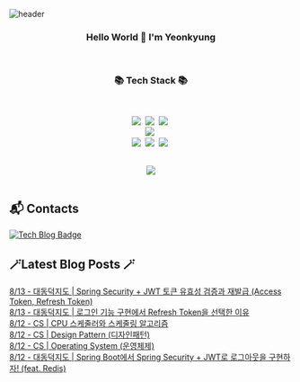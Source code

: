 


![header](https://capsule-render.vercel.app/api?type=waving&color=gradient&height=300&section=header&text=busymidnight&fontAlignY=40&fontSize=50&desc=🌷&descAlignY=65&animation=twinkling)

 <div align="center">
   <h3>Hello World 👋 I'm Yeonkyung</h3>
    <br>

   <h3>📚 Tech Stack 📚</h3>
  	<br>

 <p align="center">
   <img src="https://img.shields.io/badge/Java-007396?style=flat&logo=CoffeeScript&logoColor=white"></a>&nbsp 
   <img src="https://img.shields.io/badge/Python-3766AB?style=flat-square&logo=Python&logoColor=white"/></a>&nbsp    
   <img src="https://img.shields.io/badge/CSharp-239120?style=flat-square&logo=CSharp&logoColor=white"/></a>&nbsp 
   <br>
   <img src="https://img.shields.io/badge/Spring-6DB33F?style=flat-square&logo=Spring&logoColor=white"/></a>&nbsp 
  <br>
   <img src="https://img.shields.io/badge/Javascript-ffb13b?style=flat-square&logo=javascript&logoColor=white"/></a>&nbsp 
   <img src="https://img.shields.io/badge/html5-E34F26?style=flat-square&logo=html5&logoColor=white"/></a>&nbsp 
   <img src="https://img.shields.io/badge/css-1572B6?style=flat-square&logo=css3&logoColor=white"/></a>&nbsp 
   <br>
 </p>
  <br>
  <img src="https://github-readme-stats.vercel.app/api?username=busymidnight&show_icons=true&theme=dracula">
  <br>
  <br>
  </div>
 
## :mailbox_with_mail: Contacts
[![Tech Blog Badge](http://img.shields.io/badge/-Tech%20blog-black?style=flat-square&logo=tistory&link=https://un-lazy-midnight.tistory.com/)](https://un-lazy-midnight.tistory.com/)

## 🪄Latest Blog Posts 🪄

  [8/13 - 대동덕지도 | Spring Security + JWT 토큰 유효성 검증과 재발급 (Access Token, Refresh Token)](https://un-lazy-midnight.tistory.com/170) <br/>
[8/13 - 대동덕지도 | 로그인 기능 구현에서 Refresh Token을 선택한 이유](https://un-lazy-midnight.tistory.com/169) <br/>
[8/12 - CS | CPU 스케줄러와 스케줄링 알고리즘](https://un-lazy-midnight.tistory.com/165) <br/>
[8/12 - CS | Design Pattern (디자인패턴)](https://un-lazy-midnight.tistory.com/167) <br/>
[8/12 - CS | Operating System (운영체제)](https://un-lazy-midnight.tistory.com/166) <br/>
[8/12 - 대동덕지도 | Spring Boot에서 Spring Security + JWT로 로그아웃을 구현하자! (feat. Redis)](https://un-lazy-midnight.tistory.com/160) <br/>

